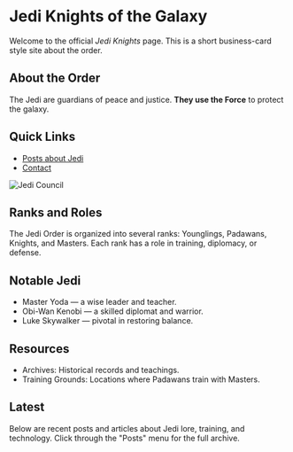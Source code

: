 # Jedi Knights of the Galaxy

Welcome to the official *Jedi Knights* page. This is a short business-card style site about the order.

## About the Order

The Jedi are guardians of peace and justice. **They use the Force** to protect the galaxy.

## Quick Links

- [Posts about Jedi](/jedi-site/posts/)
- [Contact](/jedi-site/contact/)

![Jedi Council](https://thearyamanc.github.io/jedi-site/images/council.jpeg)

## Ranks and Roles

The Jedi Order is organized into several ranks: Younglings, Padawans, Knights, and Masters. Each rank has a role in training, diplomacy, or defense.

## Notable Jedi

- Master Yoda — a wise leader and teacher.
- Obi-Wan Kenobi — a skilled diplomat and warrior.
- Luke Skywalker — pivotal in restoring balance.

## Resources

- Archives: Historical records and teachings.
- Training Grounds: Locations where Padawans train with Masters.

## Latest

Below are recent posts and articles about Jedi lore, training, and technology. Click through the "Posts" menu for the full archive.